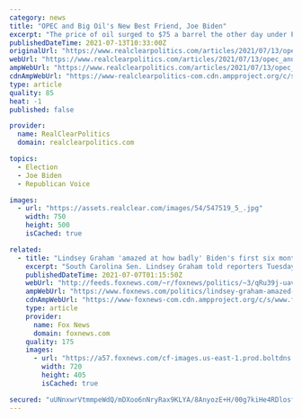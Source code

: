 ```yaml
---
category: news
title: "OPEC and Big Oil's New Best Friend, Joe Biden"
excerpt: "The price of oil surged to $75 a barrel the other day under President Joe Biden's green energy policies. The price was as low as $35 a barrel under"
publishedDateTime: 2021-07-13T10:33:00Z
originalUrl: "https://www.realclearpolitics.com/articles/2021/07/13/opec_and_big_oils_new_best_friend_joe_biden_146068.html"
webUrl: "https://www.realclearpolitics.com/articles/2021/07/13/opec_and_big_oils_new_best_friend_joe_biden_146068.html"
ampWebUrl: "https://www.realclearpolitics.com/articles/2021/07/13/opec_and_big_oils_new_best_friend_joe_biden_146068.amp.html"
cdnAmpWebUrl: "https://www-realclearpolitics-com.cdn.ampproject.org/c/s/www.realclearpolitics.com/articles/2021/07/13/opec_and_big_oils_new_best_friend_joe_biden_146068.amp.html"
type: article
quality: 85
heat: -1
published: false

provider:
  name: RealClearPolitics
  domain: realclearpolitics.com

topics:
  - Election
  - Joe Biden
  - Republican Voice

images:
  - url: "https://assets.realclear.com/images/54/547519_5_.jpg"
    width: 750
    height: 500
    isCached: true

related:
  - title: "Lindsey Graham 'amazed at how badly' Biden's first six months have been"
    excerpt: "South Carolina Sen. Lindsey Graham told reporters Tuesday he was “amazed at how badly” the first six months of the Biden administration has been for the U.S."
    publishedDateTime: 2021-07-07T01:15:50Z
    webUrl: "http://feeds.foxnews.com/~r/foxnews/politics/~3/qRu39j-uavk/lindsey-graham-amazed-at-how-badly-bidens-first-six-months-have-been"
    ampWebUrl: "https://www.foxnews.com/politics/lindsey-graham-amazed-at-how-badly-bidens-first-six-months-have-been.amp"
    cdnAmpWebUrl: "https://www-foxnews-com.cdn.ampproject.org/c/s/www.foxnews.com/politics/lindsey-graham-amazed-at-how-badly-bidens-first-six-months-have-been.amp"
    type: article
    provider:
      name: Fox News
      domain: foxnews.com
    quality: 175
    images:
      - url: "https://a57.foxnews.com/cf-images.us-east-1.prod.boltdns.net/v1/static/694940094001/d0d8d343-77f3-4ad6-bd1a-c04ecad07862/2046e61b-479e-43b3-bf29-896fac829fb1/1280x720/match/720/405/image.jpg?ve=1&tl=1"
        width: 720
        height: 405
        isCached: true

secured: "uUNnxwrVtmmpeWdQ/mDXoo6nNryRax9KLYA/8AnyozE+H/00g7kiHe4RDlosfRGgyssqNsWCPgv7StLs+kjuv/ANijKyPehRO1w8E3DAoxthJUsWH7J2oorYgLaP55AmPcWSaxekarkIqQ36X600KfEYpSeUmGWqWASm6uxh+vKoDDnDH/NqGIWcERCLmFXHYnSvRtbs6v7r8jAPw/yhR30Sl0bhE7dDdudpAzFiOfxR1vQ5hfPXmxVdmOC5d8GActYe0CezRxqGRNl3Y6guwI1rkZvyf0VGe9CimL2LFCi/SUNgAv+TuVHFOqUMy48xXUb1m0tgH4CP5y7QtCym/VhLa4aOMGngYgH02cjugcc=;MZgKUwWav+jefOkJP10TRw=="
---
```


